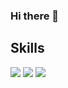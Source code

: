 ### Hi there 👋


## Skills
<img src="https://img.shields.io/badge/Android-3DDC84?style=flat-square&logo=Android&logoColor=white"/> <img src="https://img.shields.io/badge/Android-3DDC84?style=flat-square&logo=Kotlin&logoColor=#7F52FF"/>
<img src="https://img.shields.io/badge/Android-3DDC84?style=flat-square&logo=Flutter&logoColor=#02569B"/>


<!--
**Yoon-Chan/Yoon-Chan** is a ✨ _special_ ✨ repository because its `README.md` (this file) appears on your GitHub profile.
Here are some ideas to get you started:

- 🔭 I’m currently working on ...
- 🌱 I’m currently learning ...
- 👯 I’m looking to collaborate on ...
- 🤔 I’m looking for help with ...
- 💬 Ask me about ...
- 📫 How to reach me: ...
- 😄 Pronouns: ...
- ⚡ Fun fact: ...
-->
